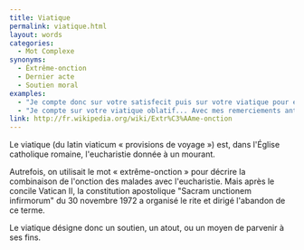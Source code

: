 ```yaml
---
title: Viatique
permalink: viatique.html
layout: words
categories:
  - Mot Complexe
synonyms:
  - Êxtrême-onction
  - Dernier acte
  - Soutien moral
examples:
  - "Je compte donc sur votre satisfecit puis sur votre viatique pour éviter toute imprécation inique ! (cf. Correspondance)"
  - "Je compte sur votre viatique oblatif... Avec mes remerciements anticipés, (cf. Correspondance)"
link: http://fr.wikipedia.org/wiki/Extr%C3%AAme-onction
---
```


Le viatique (du latin viaticum « provisions de voyage ») est, dans l'Église catholique romaine, l'eucharistie donnée à un mourant.

Autrefois, on utilisait le mot « extrême-onction » pour décrire la combinaison de l'onction des malades avec l'eucharistie. Mais après le concile Vatican II, la constitution apostolique "Sacram unctionem infirmorum" du 30 novembre 1972 a organisé le rite et dirigé l'abandon de ce terme.

Le viatique désigne donc un soutien, un atout, ou un moyen de parvenir à ses fins.
